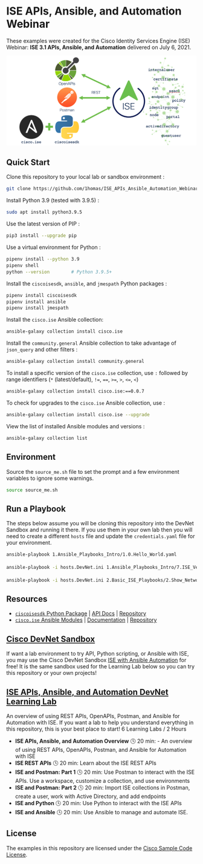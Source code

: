 # ISE APIs, Ansible, and Automation Webinar

These examples were created for the Cisco Identity Services Engine (ISE) Webinar: **ISE 3.1 APIs, Ansible, and Automation** delivered on July 6, 2021. 

![ISE APIs Ansible Automation Webinar](images/ISE_APIs_Ansible_Automation_Webinar.png)


## Quick Start

Clone this repository to your local lab or sandbox environment :  
```bash
git clone https://github.com/1homas/ISE_APIs_Ansible_Automation_Webinar
```

Install Python 3.9 (tested with 3.9.5) :  

```bash
sudo apt install python3.9.5
```

Use the latest version of PIP :  

```bash
pip3 install --upgrade pip
```

Use a virtual environment for Python :  

```bash
pipenv install --python 3.9
pipenv shell
python --version        # Python 3.9.5+
```

Install the `ciscoisesdk`, `ansible`, and `jmespath` Python packages :  

```bash
pipenv install ciscoisesdk
pipenv install ansible
pipenv install jmespath
```

Install the `cisco.ise` Ansible collection:  

```bash
ansible-galaxy collection install cisco.ise
```

Install the `community.general` Ansible collection to take advantage of `json_query` and other filters :  

```bash
ansible-galaxy collection install community.general
```

To install a specific version of the `cisco.ise` collection, use `:` followed by range identifiers (`*` (latest/default), `!=`, `==`, `>=`, `>`, `<=`, `<`)

```bash
ansible-galaxy collection install cisco.ise:==0.0.7
```

To check for upgrades to the `cisco.ise` Ansible collection, use :  

```bash
ansible-galaxy collection install cisco.ise --upgrade
```

View the list of installed Ansible modules and versions :  

```bash
ansible-galaxy collection list
```


## Environment

Source the `source_me.sh` file to set the prompt and a few environment variables to ignore some warnings.

```bash
source source_me.sh
```


## Run a Playbook

The steps below assume you will be cloning this repository into the DevNet Sandbox and running it there. If you use them in your own lab then you will need to create a different `hosts` file and update the `credentials.yaml` file for your environment.

```bash
ansible-playbook 1.Ansible_Playbooks_Intro/1.0.Hello_World.yaml

ansible-playbook -i hosts.DevNet.ini 1.Ansible_Playbooks_Intro/7.ISE_Version.yaml

ansible-playbook -i hosts.DevNet.ini 2.Basic_ISE_Playbooks/2.Show_NetworkDeviceGroups.yaml 
```


## Resources

- [`ciscoisesdk` Python Package](https://pypi.org/project/ciscoisesdk/) | [API Docs](https://ciscoisesdk.readthedocs.io/en/latest/api/api.html) | [Repository](https://github.com/CiscoISE/ciscoisesdk)
- [`cisco.ise` Ansible Modules](https://galaxy.ansible.com/cisco/ise) | [Documentation](https://ciscoise.github.io/ansible-ise/main/html/plugins/index.html) | [Repository](https://github.com/CiscoISE/ansible-ise)


## [Cisco DevNet Sandbox](https://devnetsandbox.cisco.com/RM/Diagram/Index/ad4bb2ae-bb67-4d93-9f0d-2a6a04792e2e?diagramType=Topology)

If want a lab environment to try API, Python scripting, or Ansible with ISE, you may use the Cisco DevNet Sandbox [ISE with Ansible Automation](https://devnetsandbox.cisco.com/RM/Diagram/Index/ad4bb2ae-bb67-4d93-9f0d-2a6a04792e2e?diagramType=Topology) for free! It is the same sandbox used for the Learning Lab below so you can try this repository or your own projects!


## [ISE APIs, Ansible, and Automation DevNet Learning Lab](https://developer.cisco.com/learning/modules/ise-automation)
An overview of using REST APIs, OpenAPIs, Postman, and Ansible for Automation with ISE. If you want a lab to help you understand everything in this repository, this is your best place to start!
6 Learning Labs / 2 Hours
- **ISE APIs, Ansible, and Automation Overview**  🕓 20 min: - An overview of using REST APIs, OpenAPIs, Postman, and Ansible for Automation with ISE
- **ISE REST APIs** 🕓 20 min: Learn about the ISE REST APIs
- **ISE and Postman: Part 1**  🕓 20 min: Use Postman to interact with the ISE APIs. Use a workspace, customize a collection, and use environments
- **ISE and Postman: Part 2**  🕓 20 min: Import ISE collections in Postman, create a user, work with Active Directory, and add endpoints
- **ISE and Python**  🕓 20 min: Use Python to interact with the ISE APIs 
- **ISE and Ansible**  🕓 20 min: Use Ansible to manage and automate ISE.



## License

The examples in this repository are licensed under the [Cisco Sample Code License](https://developer.cisco.com/site/license/cisco-sample-code-license/).


